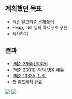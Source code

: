 ## 계획했던 목표
- 백준 알고리즘 문제풀이
- Heap, List 등의 자료구조 구현
- 세차하기

## 결과
- [[백준 3865] 학회원](https://blog.naver.com/kerochuu/222103829078)
- [[백준 20010] 악덕 영주 혜유](https://blog.naver.com/kerochuu/222105614999)
- [[백준 13335] 트럭](https://blog.naver.com/kerochuu/222105641937)
- 첫 셀프세차 완료
<img src="https://github.com/Road-of-CODEr/stupid-week/blob/kerochuu/2020/10/week1/kerochuu/myCar1.png">
<img src="https://github.com/Road-of-CODEr/stupid-week/blob/kerochuu/2020/10/week1/kerochuu/myCar2.png">